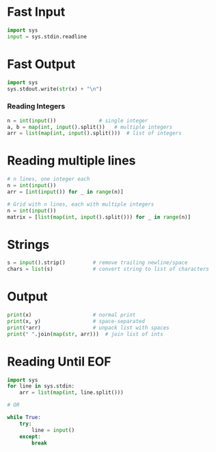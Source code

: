 # Fast Input
```python
import sys
input = sys.stdin.readline
```
# Fast Output
```python
import sys
sys.stdout.write(str(x) + "\n")
```
### Reading Integers
```python
n = int(input())              # single integer
a, b = map(int, input().split())   # multiple integers
arr = list(map(int, input().split()))  # list of integers
```
# Reading multiple lines
```python
# n lines, one integer each
n = int(input())
arr = [int(input()) for _ in range(n)]

# Grid with n lines, each with multiple integers
n = int(input())
matrix = [list(map(int, input().split())) for _ in range(n)]
```
# Strings
```python
s = input().strip()         # remove trailing newline/space
chars = list(s)             # convert string to list of characters
```
# Output
```python
print(x)                    # normal print
print(x, y)                 # space-separated
print(*arr)                 # unpack list with spaces
print(" ".join(map(str, arr)))  # join list of ints
```
# Reading Until EOF
```python
import sys
for line in sys.stdin:
    arr = list(map(int, line.split()))

# OR

while True:
	try:
		line = input()
	except:
		break
```
